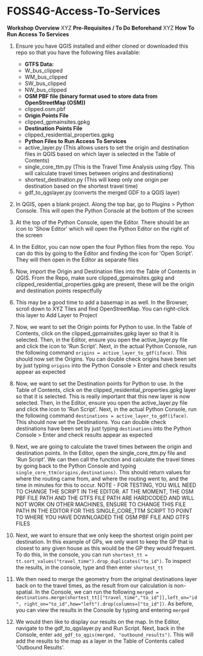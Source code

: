 # FOSS4G-Access-To-Services
**Workshop Overview**
XYZ 
**Pre-Requisites / To Do Beforehand**
XYZ
**How To Run Access To Services**
1. Ensure you have QGIS installed and either cloned or downloaded this repo so that you have the following files available:
    - **GTFS Data:**
   - W_bus_clipped
   - WM_bus_clipped
   - SW_bus_clipped
   - NW_bus_clipped
   - **OSM PBF file (binary format used to store data from OpenStreetMap (OSM))**
   - clipped.osm.pbf
   - **Origin Points File**
   - clipped_gpmainsites.gpkg
   - **Destination Points File**
   - clipped_residential_properties.gpkg
   - **Python Files to Run Access To Services**
   - active_layer.py (This allows users to set the origin and destination files in QGIS based on which layer is selected in the Table of Contents)
   - single_core_ttm.py (This is the Travel Time Analysis using r5py. This will calculate travel times between origins and destinations)
   - shortest_destination.py (This will keep only one origin per destination based on the shortest travel time)
   - gdf_to_qgslayer.py (converts the merged GDF to a QGIS layer)

2. In QGIS, open a blank project. Along the top bar, go to Plugins > Python Console. This will open the Python Console at the bottom of the screen
3. At the top of the Python Console, open the Editor. There should be an icon to 'Show Editor' which will open the Python Editor on the right of the screen
4. In the Editor, you can now open the four Python files from the repo. You can do this by going to the Editor and finding the icon for 'Open Script'. They will then open in the Editor as separate files
5. Now, import the Origin and Destination files into the Table of Contents in QGIS. From the Repo, make sure clipped_gpmainsites.gpkg and clipped_residential_properties.gpkg are present, these will be the origin and destination points respectfully
6. This may be a good time to add a basemap in as well. In the Browser, scroll down to XYZ Tiles and find OpenStreetMap. You can right-click this layer to Add Layer to Project
7. Now, we want to set the Origin points for Python to use. In the Table of Contents, click on the clipped_gpmainsites.gpkg layer so that it is selected. Then, in the Editor, ensure you open the active_layer.py file and click the icon to 'Run Script'. Next, in the actual Python Console, run the following command `origins = active_layer_to_gdf(iface)`. This should now set the Origins. You can double check origins have been set by just typing `origins` into the Python Console > Enter and check results appear as expected
8. Now, we want to set the Destination points for Python to use. In the Table of Contents, click on the clipped_residential_properties.gpkg layer so that it is selected. This is really important that this new layer is now selected. Then, in the Editor, ensure you open the active_layer.py file and click the icon to 'Run Script'. Next, in the actual Python Console, run the following command `destinations = active_layer_to_gdf(iface)`. This should now set the Destinations. You can double check destinations have been set by just typing `destinations` into the Python Console > Enter and check results appear as expected
9. Next, we are going to calculate the travel times between the origin and destination points. In the Editor, open the single_core_ttm.py file and 'Run Script'. We can then call the function and calculate the travel times by going back to the Python Console and typing `single_core_ttm(origins,destinations)`. This should return values for where the routing came from, and where the routing went to, and the time in minutes for this to occur. NOTE - FOR TESTING, YOU WILL NEED TO CHANGE THE SCRIPT IN THE EDITOR. AT THE MOMENT, THE OSM PBF FILE PATH AND THE GTFS FILE PATH ARE HARDCODED AND WILL NOT WORK ON OTHER MACHINES, ENSURE TO CHANGE THIS FILE PATH IN THE EDITOR FOR THIS SINGLE_CORE_TTM SCRIPT TO POINT TO WHERE YOU HAVE DOWNLOADED THE OSM PBF FILE AND GTFS FILES
10. Next, we want to ensure that we only keep the shortest origin point per destination. In this example of GPs, we only want to keep the GP that is closest to any given house as this would be the GP they would frequent. To do this, in the console, you can run `shortest_tt = tt.sort_values("travel_time").drop_duplicates("to_id")`. To inspect the results, in the console, type and then enter `shortest_tt`
11. We then need to merge the geometry from the original destinations layer back on to the travel times, as the result from our calculation is non-spatial. In the Console, we can run the following `merged = destinations.merge(shortest_tt[["travel_time","to_id"]],left_on="id", right_on="to_id",how="left").drop(columns=["to_id"])`. As before, you can view the results in the Console by typing and entering `merged`
12. We would then like to display our results on the map. In the Editor, navigate to the gdf_to_qgslayer.py and Run Script. Next, back in the Console, enter `add_gdf_to_qgis(merged, "outbound_results")`. This will add the results to the map as a layer in the Table of Contents called 'Outbound Results'.

